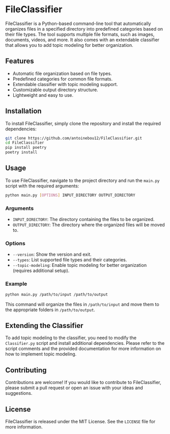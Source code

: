 # FileClassifier

FileClassifier is a Python-based command-line tool that automatically organizes files in a specified directory into predefined categories based on their file types. The tool supports multiple file formats, such as images, documents, videos, and more. It also comes with an extendable classifier that allows you to add topic modeling for better organization.

## Features

- Automatic file organization based on file types.
- Predefined categories for common file formats.
- Extendable classifier with topic modeling support.
- Customizable output directory structure.
- Lightweight and easy to use.

## Installation

To install FileClassifier, simply clone the repository and install the required dependencies:

```bash
git clone https://github.com/antoinebou12/FileClassifier.git
cd FileClassifier
pip install poetry
poetry install
```

## Usage

To use FileClassifier, navigate to the project directory and run the `main.py` script with the required arguments:

```bash
python main.py [OPTIONS] INPUT_DIRECTORY OUTPUT_DIRECTORY
```

### Arguments

- `INPUT_DIRECTORY`: The directory containing the files to be organized.
- `OUTPUT_DIRECTORY`: The directory where the organized files will be moved to.

### Options

- `--version`: Show the version and exit.
- `--types`: List supported file types and their categories.
- `--topic-modeling`: Enable topic modeling for better organization (requires additional setup).

### Example

```bash
python main.py /path/to/input /path/to/output
```

This command will organize the files in `/path/to/input` and move them to the appropriate folders in `/path/to/output`.

## Extending the Classifier

To add topic modeling to the classifier, you need to modify the `Classifier.py` script and install additional dependencies. Please refer to the script comments and the provided documentation for more information on how to implement topic modeling.

## Contributing

Contributions are welcome! If you would like to contribute to FileClassifier, please submit a pull request or open an issue with your ideas and suggestions.

## License

FileClassifier is released under the MIT License. See the `LICENSE` file for more information.
